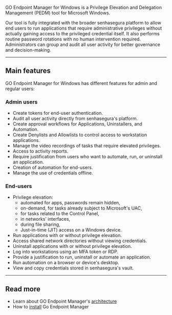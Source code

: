 GO Endpoint Manager for Windows is a Privilege Elevation and Delegation Management (PEDM) tool for Microsoft Windows.

Our tool is fully integrated with the broader senhasegura platform to allow end users to run applications that require administrative privileges without actually gaining access to the privileged credential itself. It also performs routine password rotations with no human intervention required. Administrators can group and audit all user activity for better governance and decision\-making.



---

## Main features

GO Endpoint Manager for Windows has different features for admin and regular users:

### Admin users

* Create tokens for end\-user authentication.
* Audit all user activity directly from senhasegura's platform.
* Create approval workflows for Applications, Uninstallers, and Automation.
* Create Denylists and Allowlists to control access to workstation applications.
* Manage the video recordings of tasks that require elevated privileges.
* Access to activity reports.
* Require justification from users who want to automate, run, or uninstall an application.
* Creation of automation for end\-users.
* Manage the use of credentials offline.

### End\-users

* Privilege elevation:
	+ automated for apps, passwords remain hidden,
	+ on\-demand, for tasks already subject to Microsoft's UAC,
	+ for tasks related to the Control Panel,
	+ in networks’ interfaces,
	+ during file sharing,
	+ Just\-in\-time (JIT) access on a Windows device.
* Run applications with or without privilege elevation.
* Access shared network directories without viewing credentials.
* Uninstall applications with or without privilege elevation.
* Log into workstations using an MFA token or RDP.
* Provide a justification to run, uninstall or automate an application.
* Run automation on a browser or device's desktop.
* View and copy credentials stored in senhasegura's vault.



---

## Read more

* Learn about GO Endpoint Manager's [architecture](/v3-33/docs/go-endpoint-manager-windows-architecture)
* How to [install](https://docs.senhasegura.io/v3-33/docs/how-to-install-go-windows-agent) Go Endpoint Manager
